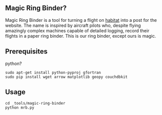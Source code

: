 ## Magic Ring Binder?

Magic Ring Binder is a tool for turning a flight on
[habitat](habitat.habhub.org) into a post for the website. The name is
inspired by aircraft pilots who, despite flying amazingly complex
machines capable of detailed logging, record their flights in a
paper ring binder. This is our ring binder, except ours is magic.

## Prerequisites

python?


```
sudo apt-get install python-pyproj gfortran
sudo pip install wget arrow matplotlib geopy couchdbkit
```

## Usage

```
cd _tools/magic-ring-binder
python mrb.py
```
